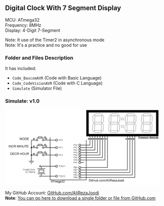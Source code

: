 ## Digital Clock With 7 Segment Display
  
MCU:        ATmega32  
Frequency:  8MHz  
Display:    4-Digit 7-Segment  

Note: It use of the Timer2 in asynchronous mode  
Note: It's a practice and no good for use  

### Folder and Files Description
It has included:
- `Code_BascomAVR` (Code with Basic Language)
- `Code_CodeVisionAVR` (Code with C Language)
- `Simulate` (Simulator File)

### Simulate: v1.0
![](Simulate/v1.0.png)

My GitHub Account: [GitHub.com/AliRezaJoodi](https://github.com/AliRezaJoodi)  
**Note**: [You can go here to download a single folder or file from GitHub.com](https://minhaskamal.github.io/DownGit/#/home)
